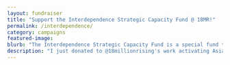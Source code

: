 ```yaml
---
layout: fundraiser
title: "Support the Interdependence Strategic Capacity Fund @ 18MR!"
permalink: /interdependence/
category: campaigns
featured-image: 
blurb: "The Interdependence Strategic Capacity Fund is a special fund to help ensure that 18MR has the resources it needs to dig deep on big questions and build strong foundations for all the expertise we share with our movements."
description: "I just donated to @18millionrising's work activating Asian America. Join me here: "
---
```


<script src='https://actionnetwork.org/widgets/v3/fundraising/interdependence-strategic-capacity-fund?format=js&source=widget&css=whitelabel'></script><div id='can-fundraising-area-interdependence-strategic-capacity-fund' style='width: 100%'><!-- this div is the target for our HTML insertion --></div>